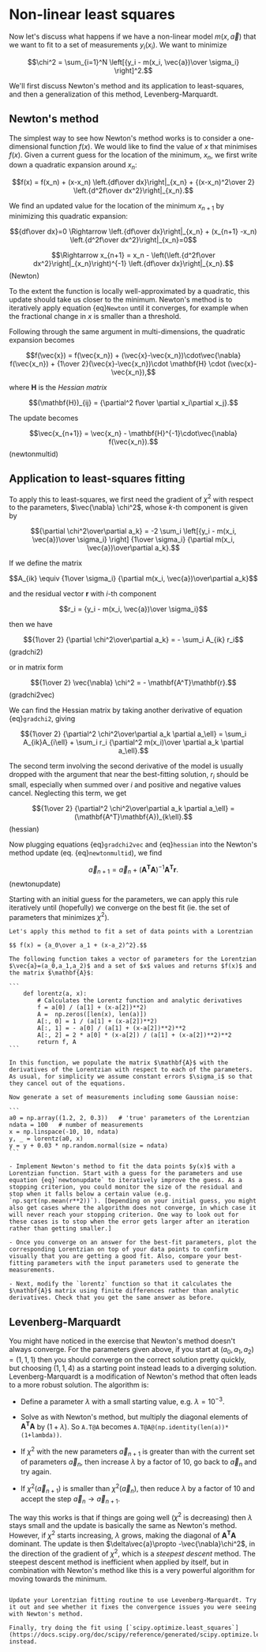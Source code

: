 # Non-linear least squares

Now let's discuss what happens if we have a non-linear model $m(x,\vec{a})$ that we want to fit to a set of measurements $y_i(x_i)$. We want to minimize 

$$\chi^2 = \sum_{i=1}^N \left[{y_i - m(x_i, \vec{a})\over \sigma_i}  \right]^2.$$

We'll first discuss Newton's method and its application to least-squares, and then a generalization of this method, Levenberg-Marquardt.

## Newton's method

The simplest way to see how Newton's method works is to consider a one-dimensional function $f(x)$. We would like to find the value of $x$ that minimises $f(x)$. Given a current guess for the location of the minimum, $x_n$, we first write down a quadratic expansion around $x_n$:

$$f(x) = f(x_n) + (x-x_n) \left.{df\over dx}\right|_{x_n} + {(x-x_n)^2\over 2} \left.{d^2f\over dx^2}\right|_{x_n}.$$

We find an updated value for the location of the minimum $x_{n+1}$ by minimizing this quadratic expansion: 

$${df\over dx}=0 \Rightarrow \left.{df\over dx}\right|_{x_n} + (x_{n+1} -x_n) \left.{d^2f\over dx^2}\right|_{x_n}=0$$

$$\Rightarrow x_{n+1} = x_n - \left(\left.{d^2f\over dx^2}\right|_{x_n}\right)^{-1} \left.{df\over dx}\right|_{x_n}.$$ (Newton)

To the extent the function is locally well-approximated by a quadratic, this update should take us closer to the minimum. Newton's method is to iteratively apply equation {eq}`Newton` until it converges, for example when the fractional change in $x$ is smaller than a threshold.

Following through the same argument in multi-dimensions, the quadratic expansion becomes

$$f(\vec{x}) = f(\vec{x_n}) + (\vec{x}-\vec{x_n})\cdot\vec{\nabla} f(\vec{x_n}) + {1\over 2}(\vec{x}-\vec{x_n})\cdot \mathbf{H} \cdot (\vec{x}-\vec{x_n}),$$

where $\mathbf{H}$ is the *Hessian matrix*

$$(\mathbf{H})_{ij} = {\partial^2 f\over \partial x_i\partial x_j}.$$

The update becomes

$$\vec{x_{n+1}} = \vec{x_n} - \mathbf{H}^{-1}\cdot\vec{\nabla} f(\vec{x_n}).$$ (newtonmultid)

## Application to least-squares fitting

To apply this to least-squares, we first need the gradient of $\chi^2$ with respect to the parameters, $\vec{\nabla} \chi^2$, whose $k$-th component is given by 

$${\partial \chi^2\over\partial a_k} = -2 \sum_i \left[{y_i - m(x_i, \vec{a})\over \sigma_i}  \right] {1\over \sigma_i} {\partial m(x_i, \vec{a})\over\partial a_k}.$$

If we define the matrix 

$$A_{ik} \equiv {1\over \sigma_i} {\partial m(x_i, \vec{a})\over\partial a_k}$$

and the residual vector $\mathbf{r}$ with $i$-th component

$$r_i = {y_i - m(x_i, \vec{a})\over \sigma_i}$$

then we have

$${1\over 2} {\partial \chi^2\over\partial a_k} = - \sum_i A_{ik} r_i$$ (gradchi2)

or in matrix form

$${1\over 2} \vec{\nabla} \chi^2 = - \mathbf{A^T}\mathbf{r}.$$ (gradchi2vec)

We can find the Hessian matrix by taking another derivative of equation {eq}`gradchi2`, giving  

$${1\over 2} {\partial^2 \chi^2\over\partial a_k \partial a_\ell} = \sum_i A_{ik}A_{i\ell} + \sum_i r_i {\partial^2 m(x_i)\over \partial a_k \partial a_\ell}.$$

The second term involving the second derivative of the model is usually dropped with the argument that near the best-fitting solution, $r_i$ should be small, especially when summed over $i$ and positive and negative values cancel. Neglecting this term, we get

$${1\over 2} {\partial^2 \chi^2\over\partial a_k \partial a_\ell} = (\mathbf{A^T}\mathbf{A})_{k\ell}.$$ (hessian)

Now plugging equations {eq}`gradchi2vec` and {eq}`hessian` into the Newton's method update (eq. {eq}`newtonmultid`), we find

$$\vec{a}_{n+1} = \vec{a}_n + (\mathbf{A^T}\mathbf{A})^{-1} \mathbf{A^T} \mathbf{r}.$$ (newtonupdate)

Starting with an initial guess for the parameters, we can apply this rule iteratively until (hopefully) we converge on the best fit (ie. the set of parameters that minimizes $\chi^2$).

````{admonition} Exercise: Lorentzian fit
Let's apply this method to fit a set of data points with a Lorentzian

$$ f(x) = {a_0\over a_1 + (x-a_2)^2}.$$

The following function takes a vector of parameters for the Lorentzian $\vec{a}=(a_0,a_1,a_2)$ and a set of $x$ values and returns $f(x)$ and the matrix $\mathbf{A}$: 

```
    def lorentz(a, x):
        # Calculates the Lorentz function and analytic derivatives 
        f = a[0] / (a[1] + (x-a[2])**2)
        A =  np.zeros([len(x), len(a)])
        A[:, 0] = 1 / (a[1] + (x-a[2])**2)
        A[:, 1] = - a[0] / (a[1] + (x-a[2])**2)**2
        A[:, 2] = 2 * a[0] * (x-a[2]) / (a[1] + (x-a[2])**2)**2
        return f, A
```

In this function, we populate the matrix $\mathbf{A}$ with the derivatives of the Lorentzian with respect to each of the parameters. As usual, for simplicity we assume constant errors $\sigma_i$ so that they cancel out of the equations.

Now generate a set of measurements including some Gaussian noise:

```
a0 = np.array((1.2, 2, 0.3))   # 'true' parameters of the Lorentzian
ndata = 100   # number of measurements 
x = np.linspace(-10, 10, ndata)
y, _ = lorentz(a0, x) 
y = y + 0.03 * np.random.normal(size = ndata)
```

- Implement Newton's method to fit the data points $y(x)$ with a Lorentzian function. Start with a guess for the parameters and use equation {eq}`newtonupdate` to iteratively improve the guess. As a stopping criterion, you could monitor the size of the residual and stop when it falls below a certain value (e.g. `np.sqrt(np.mean(r**2))`). [Depending on your initial guess, you might also get cases where the algorithm does not converge, in which case it will never reach your stopping criterion. One way to look out for these cases is to stop when the error gets larger after an iteration rather than getting smaller.]

- Once you converge on an answer for the best-fit parameters, plot the corresponding Lorentzian on top of your data points to confirm visually that you are getting a good fit. Also, compare your best-fitting parameters with the input parameters used to generate the measurements.

- Next, modify the `lorentz` function so that it calculates the $\mathbf{A}$ matrix using finite differences rather than analytic derivatives. Check that you get the same answer as before.

````

## Levenberg-Marquardt

You might have noticed in the exercise that Newton's method doesn't always converge. For the parameters given above, if you start at $(a_0,a_1,a_2)=(1,1,1)$ then you should converge on the correct solution pretty quickly, but choosing $(1,1,4)$ as a starting point instead leads to a diverging solution. Levenberg-Marquardt is a modification of Newton's method that often leads to a more robust solution. The algorithm is:

- Define a parameter $\lambda$ with a small starting value, e.g. $\lambda=10^{-3}$.

- Solve as with Newton's method, but multiply the diagonal elements of $\mathbf{A^T}\mathbf{A}$ by $(1+\lambda)$. So `A.T@A` becomes `A.T@A@(np.identity(len(a))*(1+lambda))`.

- If $\chi^2$ with the new parameters $\vec{a}_{n+1}$ is greater than with the current set of parameters $\vec{a}_n$, then increase $\lambda$ by a factor of 10, go back to $\vec{a}_n$ and try again.

- If $\chi^2(\vec{a}_{n+1})$ is smaller than $\chi^2(\vec{a}_n)$, then reduce $\lambda$ by a factor of 10 and accept the step $\vec{a}_n\rightarrow \vec{a}_{n+1}$.

The way this works is that if things are going well ($\chi^2$ is decreasing) then $\lambda$ stays small and the update is basically the same as Newton's method. However, if $\chi^2$ starts increasing, $\lambda$ grows, making the diagonal of $\mathbf{A^T}\mathbf{A}$ dominant. The update is then $\delta\vec{a}\propto -\vec{\nabla}\chi^2$, in the direction of the gradient of $\chi^2$, which is a *steepest descent* method. The steepest descent method is inefficient when applied by itself, but in combination with Newton's method like this is a very powerful algorithm for moving towards the minimum. 

```{admonition} Exercise: Lorentzian fit part 2

Update your Lorentzian fitting routine to use Levenberg-Marquardt. Try it out and see whether it fixes the convergence issues you were seeing with Newton's method.

Finally, try doing the fit using [`scipy.optimize.least_squares`](https://docs.scipy.org/doc/scipy/reference/generated/scipy.optimize.least_squares.html) instead. 

``` 

